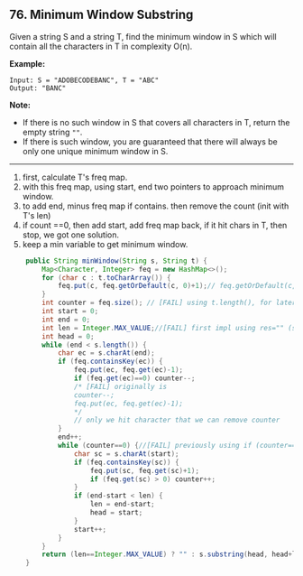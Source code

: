 ## 76. Minimum Window Substring

Given a string S and a string T, find the minimum window in S which will contain all the characters in T in complexity O(n).

**Example:**

```
Input: S = "ADOBECODEBANC", T = "ABC"
Output: "BANC"
```

**Note:**

- If there is no such window in S that covers all characters in T, return the empty string `""`.
- If there is such window, you are guaranteed that there will always be only one unique minimum window in S.

---

1. first, calculate T's freq map.
2. with this freq map, using start, end two pointers to approach minimum window.
3. to add end, minus freq map if contains. then remove the count (init with T's len)
4. if count ==0, then add start, add freq map back, if it hit chars in T, then stop, we got one solution.
5. keep a min variable to get minimum window.

```java
    public String minWindow(String s, String t) {
        Map<Character, Integer> feq = new HashMap<>();
        for (char c : t.toCharArray()) {
            feq.put(c, feq.getOrDefault(c, 0)+1);// feq.getOrDefault(c, 0)++ is wrong.
        }
        int counter = feq.size(); // [FAIL] using t.length(), for later impl, only maintain different char's count
        int start = 0;
        int end = 0;
        int len = Integer.MAX_VALUE;//[FAIL] first impl using res="" (stupid), then change it to s still wrong, cannot separate no answer and exact s string.
        int head = 0;
        while (end < s.length()) {
            char ec = s.charAt(end);
            if (feq.containsKey(ec)) {
                feq.put(ec, feq.get(ec)-1);
                if (feq.get(ec)==0) counter--; 
                /* [FAIL] originally is
                counter--;
                feq.put(ec, feq.get(ec)-1);
                */
                // only we hit character that we can remove counter
            }
            end++;
            while (counter==0) {//[FAIL] previously using if (counter==0) do collect, but we should freeze end until counter>0 as start move.
                char sc = s.charAt(start);
                if (feq.containsKey(sc)) {
                    feq.put(sc, feq.get(sc)+1);
                    if (feq.get(sc) > 0) counter++;
                }
                if (end-start < len) {
                    len = end-start;
                    head = start;
                }
                start++;
            }
        }
        return (len==Integer.MAX_VALUE) ? "" : s.substring(head, head+len);
    }
```

